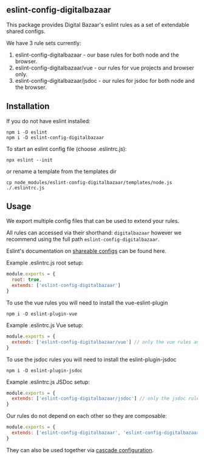 ## eslint-config-digitalbazaar

This package provides Digital Bazaar's eslint rules as a set of extendable shared configs.

We have 3 rule sets currently:
1. eslint-config-digitalbazaar - our base rules for both node and the browser.
2. eslint-config-digitalbazaar/vue - our rules for vue projects and browser only.
3. eslint-config-digitalbazaar/jsdoc - our rules for jsdoc for both node and the browser.

## Installation

If you do not have eslint installed:
```
npm i -D eslint
npm i -D eslint-config-digitalbazaar
```

To start an eslint config file (choose .eslintrc.js):
```
npx eslint --init
```
or rename a template from the templates dir
```
cp node_modules/eslint-config-digitalbazaar/templates/node.js ./.eslintrc.js
```

## Usage
We export multiple config files that can be used to extend your rules.

All rules can accessed via their shorthand: `digitalbazaar`
however we recommend using the full path `eslint-config-digitalbazaar`.

Eslint's documentation on [shareable configs](https://eslint.org/docs/developer-guide/shareable-configs) can be found here.

Example .eslintrc.js root setup:
```js
module.exports = {
  root: true,
  extends: ['eslint-config-digitalbazaar']
}
```

To use the vue rules you will need to install the vue-eslint-plugin
```
npm i -D eslint-plugin-vue
```

Example .eslintrc.js Vue setup:
```js
module.exports = {
  extends: ['eslint-config-digitalbazaar/vue'] // only the vue rules and any rules in parent dirs
}
```

To use the jsdoc rules you will need to install the eslint-plugin-jsdoc
```
npm i -D eslint-plugin-jsdoc
```

Example .eslintrc.js JSDoc setup:
```js
module.exports = {
  extends: ['eslint-config-digitalbazaar/jsdoc'] // only the jsdoc rules and any rules in parent dirs
}
```

Our rules do not depend on each other so they are composable:
```js
module.exports = {
  extends: ['eslint-config-digitalbazaar', 'eslint-config-digitalbazaar/vue', 'eslint-config-digitalbazaar/jsdoc'] // all 3 rule sets in one file
}
```

They can also be used together via [cascade configuration](https://eslint.org/docs/user-guide/configuring).